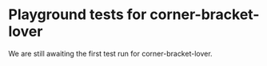 # Playground tests for corner-bracket-lover
We are still awaiting the first test run for corner-bracket-lover.
